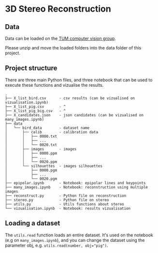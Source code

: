 # 3D Stereo Reconstruction

## Data

Data can be loaded on the [TUM computer vision group](https://vision.in.tum.de/data/datasets/3dreconstruction).

Please unzip and move the loaded folders into the data folder of this project.

## Project structure

There are three main Python files, and three notebook that can be used to execute these functions and vizualise the results.

```
.
├── X_list_bird.csv      - csv results (can be vizualised on vizualisation.ipynb)
├── X_list_pig.csv       - ^
├── X_list_pig_big.csv   - ^
├── X_candidates.json    - json candidates (can be vizualised on many_images.ipynb)
├── data
│   └── bird_data        - dataset name
│       ├── calib        - calibration data
│       │   ├── 0000.txt
│       │   ├── ...
│       │   └── 0020.txt
│       ├── images       - images
│       │   ├── 0000.ppm
│       │   ├── ...
│       │   └── 0020.ppm
│       └── silhouettes  - images silhouettes 
│           ├── 0000.pgm
│           ├── ...
│           └── 0020.pgm
├── epipolar.ipynb       - Notebook: epipolar lines and keypoints
├── many_images.ipynb    - Notebook: reconstruction using multiple images
├── reconstruct.py       - Python file on reconstruction
├── stereo.py            - Python file on stereo
├── utils.py             - Utils functions about stereo
└── vizualisation.ipynb  - Notebook: results vizualisation
```

## Loading a dataset

The `utils.read` function loads an entire dataset. It's used on the notebook (e.g on `many_images.ipynb`), and you can change the dataset using the parameter obj, e.g. `utils.read(number, obj="pig")`.